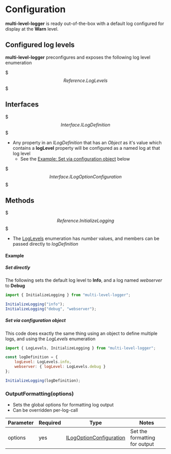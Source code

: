 # Configuration

**multi-level-logger** is ready out-of-the-box with a default log configured for display at the **Warn** level.

## Configured log levels

**multi-level-logger** preconfigures and exposes the following log level enumeration

$$$Reference.LogLevels$$$

## Interfaces

$$$Interface.ILogDefinition$$$

+ Any property in an *ILogDefinition* that has an *Object* as it's value which contains a **logLevel** property will be configured as a named log at that log level
    + See the [Example: Set via configuration object](#set-via-configuration-object) below

$$$Interface.ILogOptionConfiguration$$$

## Methods

$$$Reference.InitializeLogging$$$

+ The [LogLevels](#loglevels) enumeration has *number* values, and members can be passed directly to *logDefinition*

#### Example

##### Set directly
The following sets the default log level to **Info**, and a log named *webserver* to **Debug**

```javascript
import { InitializeLogging } from "multi-level-logger";

InitializeLogging("info");
InitializeLogging("debug", "webserver");
```

##### Set via configuration object
This code does exactly the same thing using an object to define multiple logs, and using the *LogLevels* enumeration

```javascript
import { LogLevels, InitializeLogging } from "multi-level-logger";

const logDefinition = {
    logLevel: LogLevels.info,
    webserver: { logLevel: LogLevels.debug }
};

InitializeLogging(logDefinition);
```

### OutputFormatting(options)

+ Sets the global options for formatting log output
+ Can be overridden per-log-call

| Parameter | Required | Type | Notes |
| --------- | -------- | ---- | ----- |
| options | yes | [ILogOptionConfiguration](#ilogoptionconfiguration) | Set the formatting for output |
